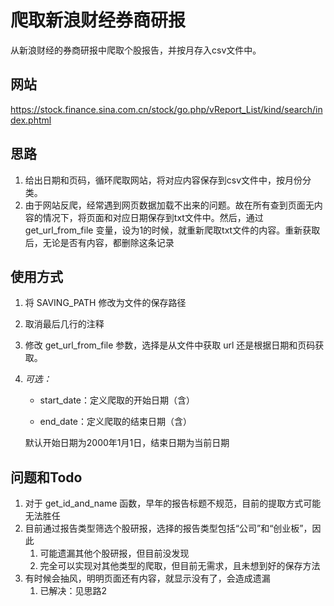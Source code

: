 # 爬取新浪财经券商研报

从新浪财经的券商研报中爬取个股报告，并按月存入csv文件中。

## 网站

https://stock.finance.sina.com.cn/stock/go.php/vReport_List/kind/search/index.phtml

## 思路

1. 给出日期和页码，循环爬取网站，将对应内容保存到csv文件中，按月份分类。
2. 由于网站反爬，经常遇到网页数据加载不出来的问题。故在所有查到页面无内容的情况下，将页面和对应日期保存到txt文件中。然后，通过 get_url_from_file 变量，设为1的时候，就重新爬取txt文件的内容。重新获取后，无论是否有内容，都删除这条记录

## 使用方式

1. 将 SAVING_PATH 修改为文件的保存路径
2. 取消最后几行的注释
3. 修改 get_url_from_file 参数，选择是从文件中获取 url 还是根据日期和页码获取。
4. *可选：*

   - start_date：定义爬取的开始日期（含）

   - end_date：定义爬取的结束日期（含）

   默认开始日期为2000年1月1日，结束日期为当前日期


## 问题和Todo

1. 对于 get_id_and_name 函数，早年的报告标题不规范，目前的提取方式可能无法胜任
2. 目前通过报告类型筛选个股研报，选择的报告类型包括“公司”和“创业板”，因此
   1. 可能遗漏其他个股研报，但目前没发现
   2. 完全可以实现对其他类型的爬取，但目前无需求，且未想到好的保存方法
3. 有时候会抽风，明明页面还有内容，就显示没有了，会造成遗漏
   1. 已解决：见思路2